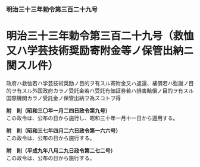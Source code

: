 ### 明治三十三年勅令第三百二十九号  
# 明治三十三年勅令第三百二十九号（救恤又ハ学芸技術奨励寄附金等ノ保管出納ニ関スル件）  
  
政府ハ救恤若ハ学芸技術奨励ノ目的ヲ有スル寄附金又ハ返還、補償若ハ慰謝ノ目的ヲ有スル外国政府カラノ受託金若ハ受託有価証券若ハ損害賠償ノ目的ヲ有スル国際機関カラノ受託金ノ保管出納ヲ為スコトヲ得  
  
**附　則（昭和三〇年一月二四日政令第九号）**  
この政令は、公布の日から施行し、昭和三十年一月十一日から適用する。  
  
**附　則（昭和三七年四月二六日政令第一六六号）**  
この政令は、公布の日から施行する。  
  
**附　則（平成九年八月二九日政令第二七二号）**  
この政令は、公布の日から施行する。  
  
